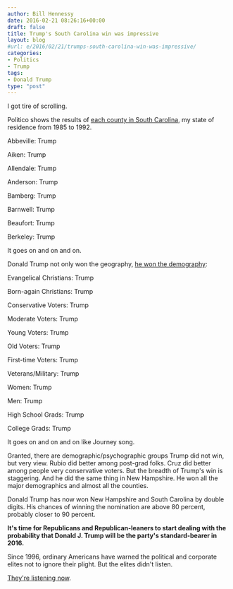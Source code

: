 ```yaml
---
author: Bill Hennessy
date: 2016-02-21 08:26:16+00:00
draft: false
title: Trump's South Carolina win was impressive
layout: blog
#url: e/2016/02/21/trumps-south-carolina-win-was-impressive/
categories:
- Politics
- Trump
tags:
- Donald Trump
type: "post"
---
```


I got tire of scrolling.

Politico shows the results of [each county in South Carolina](https://www.politico.com/2016-election/results/map/president/south-carolina), my state of residence from 1985 to 1992.

Abbeville: Trump

Aiken: Trump

Allendale: Trump

Anderson: Trump

Bamberg: Trump

Barnwell: Trump

Beaufort: Trump

Berkeley: Trump

It goes on and on and on.

Donald Trump not only won the geography, [he won the demography](https://www.washingtonpost.com/graphics/politics/2016-election/primaries/south-carolina-exit-poll/):

Evangelical Christians: Trump

Born-again Christians: Trump

Conservative Voters: Trump

Moderate Voters: Trump

Young Voters: Trump

Old Voters: Trump

First-time Voters: Trump

Veterans/Military: Trump

Women: Trump

Men: Trump

High School Grads: Trump

College Grads: Trump

It goes on and on and on like Journey song.

Granted, there are demographic/psychographic groups Trump did not win, but very view. Rubio did better among post-grad folks. Cruz did better among people very conservative voters. But the breadth of Trump's win is staggering. And he did the same thing in New Hampshire. He won all the major demographics and almost all the counties.

Donald Trump has now won New Hampshire and South Carolina by double digits. His chances of winning the nomination are above 80 percent, probably closer to 90 percent.

**It's time for Republicans and Republican-leaners to start dealing with the probability that Donald J. Trump will be the party's standard-bearer in 2016.**

Since 1996, ordinary Americans have warned the political and corporate elites not to ignore their plight. But the elites didn't listen.

[They're listening now](https://hennessysview.com/2016/02/20/this-is-the-gen-x-election/).
